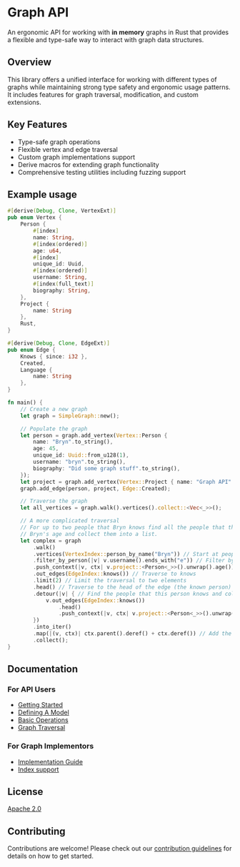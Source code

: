 # Graph API

An ergonomic API for working with **in memory** graphs in Rust that provides a flexible and type-safe way to interact
with graph data
structures.

## Overview

This library offers a unified interface for working with different types of graphs while maintaining strong type safety
and ergonomic usage patterns. It includes features for graph traversal, modification, and custom extensions.

## Key Features

- Type-safe graph operations
- Flexible vertex and edge traversal
- Custom graph implementations support
- Derive macros for extending graph functionality
- Comprehensive testing utilities including fuzzing support

## Example usage

```rust
#[derive(Debug, Clone, VertexExt)]
pub enum Vertex {
    Person {
        #[index]
        name: String,
        #[index(ordered)]
        age: u64,
        #[index]
        unique_id: Uuid,
        #[index(ordered)]
        username: String,
        #[index(full_text)]
        biography: String,
    },
    Project {
        name: String
    },
    Rust,
}

#[derive(Debug, Clone, EdgeExt)]
pub enum Edge {
    Knows { since: i32 },
    Created,
    Language {
        name: String
    },
}

fn main() {
    // Create a new graph
    let graph = SimpleGraph::new();

    // Populate the graph
    let person = graph.add_vertex(Vertex::Person {
        name: "Bryn".to_string(),
        age: 45,
        unique_id: Uuid::from_u128(1),
        username: "bryn".to_string(),
        biography: "Did some graph stuff".to_string(),
    });
    let project = graph.add_vertex(Vertex::Project { name: "Graph API".to_string() });
    graph.add_edge(person, project, Edge::Created);

    // Traverse the graph
    let all_vertices = graph.walk().vertices().collect::<Vec<_>>();

    // A more complicated traversal
    // For up to two people that Bryn knows find all the people that they know and add their ages to 
    // Bryn's age and collect them into a list.
    let complex = graph
        .walk()
        .vertices(VertexIndex::person_by_name("Bryn")) // Start at people named Bryn
        .filter_by_person(|v| v.username().ends_with("e")) // Filter by username ending with e
        .push_context(|v, ctx| v.project::<Person<_>>().unwrap().age()) // Stash the age in the context
        .out_edges(EdgeIndex::knows()) // Traverse to knows
        .limit(2) // Limit the traversal to two elements
        .head() // Traverse to the head of the edge (the known person) 
        .detour(|v| { // Find the people that this person knows and collect their ages
            v.out_edges(EdgeIndex::knows())
                .head()
                .push_context(|v, ctx| v.project::<Person<_>>().unwrap().age())
        })
        .into_iter()
        .map(|(v, ctx)| ctx.parent().deref() + ctx.deref()) // Add the ages of 
        .collect();
}
```

## Documentation

### For API Users

- [Getting Started](docs/users/getting-started.md)
- [Defining A Model](docs/users/defining-a-model.md)
- [Basic Operations](docs/users/basic-operations.md)
- [Graph Traversal](docs/users/traversal.md)

### For Graph Implementors

- [Implementation Guide](docs/implementors/guide.md)
- [Index support](docs/implementors/index-support.md)

## License

[Apache 2.0](LICENSE)

## Contributing

Contributions are welcome! Please check out our [contribution guidelines](CONTRIBUTING.md) for details on how to get
started.



